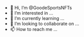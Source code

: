 - 👋 Hi, I’m @GoodeSportsNFTs
- 👀 I’m interested in ...
- 🌱 I’m currently learning ...
- 💞️ I’m looking to collaborate on ...
- 📫 How to reach me ...

<!---
GoodeSportsNFTs/GoodeSportsNFTs is a ✨ special ✨ repository because its `README.md` (this file) appears on your GitHub profile.
You can click the Preview link to take a look at your changes.
--->
